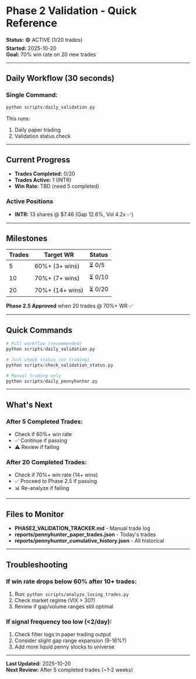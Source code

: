 # Phase 2 Validation - Quick Reference

**Status:** 🟢 ACTIVE (1/20 trades)  
**Started:** 2025-10-20  
**Goal:** 70% win rate on 20 new trades

---

## Daily Workflow (30 seconds)

### Single Command:
```powershell
python scripts/daily_validation.py
```

This runs:
1. Daily paper trading
2. Validation status check

---

## Current Progress

- **Trades Completed:** 0/20
- **Trades Active:** 1 (INTR)
- **Win Rate:** TBD (need 5 completed)

### Active Positions
- **INTR:** 13 shares @ $7.46 (Gap 12.6%, Vol 4.2x ✅)

---

## Milestones

| Trades | Target WR | Status |
|--------|-----------|--------|
| 5 | 60%+ (3+ wins) | ⏳ 0/5 |
| 10 | 70%+ (7+ wins) | ⏳ 0/10 |
| 20 | 70%+ (14+ wins) | ⏳ 0/20 |

**Phase 2.5 Approved** when 20 trades @ 70%+ WR ✅

---

## Quick Commands

```powershell
# Full workflow (recommended)
python scripts/daily_validation.py

# Just check status (no trading)
python scripts/check_validation_status.py

# Manual trading only
python scripts/daily_pennyhunter.py
```

---

## What's Next

### After 5 Completed Trades:
- Check if 60%+ win rate
- ✅ Continue if passing
- ⚠️ Review if failing

### After 20 Completed Trades:
- Check if 70%+ win rate (14+ wins)
- ✅ Proceed to Phase 2.5 if passing
- 📊 Re-analyze if failing

---

## Files to Monitor

- **PHASE2_VALIDATION_TRACKER.md** - Manual trade log
- **reports/pennyhunter_paper_trades.json** - Today's trades
- **reports/pennyhunter_cumulative_history.json** - All historical

---

## Troubleshooting

### If win rate drops below 60% after 10+ trades:
1. Run: `python scripts/analyze_losing_trades.py`
2. Check market regime (VIX > 30?)
3. Review if gap/volume ranges still optimal

### If signal frequency too low (<2/day):
1. Check filter logs in paper trading output
2. Consider slight gap range expansion (9-16%?)
3. Add more liquid penny stocks to universe

---

**Last Updated:** 2025-10-20  
**Next Review:** After 5 completed trades (~1-2 weeks)
